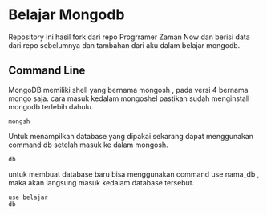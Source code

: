 # Belajar Mongodb

Repository ini hasil fork dari repo Progrramer Zaman Now dan berisi data dari repo sebelumnya dan tambahan dari aku dalam belajar mongodb.

## Command Line

MongoDB memiliki shell yang bernama mongosh , pada versi 4 bernama mongo saja.
cara masuk kedalam mongoshel pastikan sudah menginstall mongodb terlebih dahulu.
```
mongsh
```
Untuk menampilkan database yang dipakai sekarang dapat menggunakan command db setelah masuk ke dalam mongosh.
```
db
```
untuk membuat database baru bisa menggunakan command use nama_db , maka akan langsung masuk kedalam database tersebut.
```
use belajar
db
```
